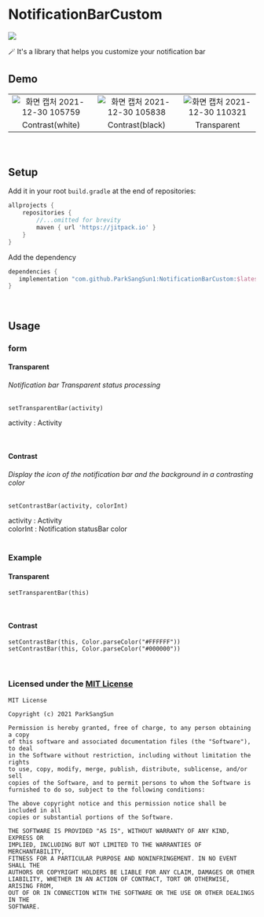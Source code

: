 # NotificationBarCustom
[![](https://jitpack.io/v/ParkSangSun1/NotificationBarCustom.svg)](https://jitpack.io/#ParkSangSun1/NotificationBarCustom)

🪄 It's a library that helps you customize your notification bar

## Demo
||||
|:--:|:--:|:--:|
|![화면 캡처 2021-12-30 105759](https://user-images.githubusercontent.com/67040465/147716480-4e0ff137-9fe6-4d7e-9ac4-6d9104fafc6d.png)|![화면 캡처 2021-12-30 105838](https://user-images.githubusercontent.com/67040465/147716508-ae2888c5-a992-4efe-ab00-dfe6e2640db3.png)|![화면 캡처 2021-12-30 110321](https://user-images.githubusercontent.com/67040465/147717479-3688fc2d-4ce3-481b-86da-6d86cc44d68e.png)|
|Contrast(white)|Contrast(black)|Transparent|


###### <br>
## Setup

Add it in your root `build.gradle` at the end of repositories:

```groovy
allprojects {
    repositories {
        //...omitted for brevity
        maven { url 'https://jitpack.io' }
    }
}
```



Add the dependency

```groovy
dependencies {
   implementation "com.github.ParkSangSun1:NotificationBarCustom:$latest_release"
}
```
<br>

## Usage
### form
#### Transparent
###### Notification bar Transparent status processing

```
setTransparentBar(activity)
```
activity : Activity

<br>

#### Contrast
###### Display the icon of the notification bar and the background in a contrasting color
```
setContrastBar(activity, colorInt)
```
activity : Activity<br>
colorInt : Notification statusBar color
<br>
<br>

### Example
#### Transparent
```
setTransparentBar(this)
```

<br>

#### Contrast
```
setContrastBar(this, Color.parseColor("#FFFFFF"))
setContrastBar(this, Color.parseColor("#000000"))
```

<br>

### Licensed under the [MIT License](LICENSE)

```
MIT License

Copyright (c) 2021 ParkSangSun

Permission is hereby granted, free of charge, to any person obtaining a copy
of this software and associated documentation files (the "Software"), to deal
in the Software without restriction, including without limitation the rights
to use, copy, modify, merge, publish, distribute, sublicense, and/or sell
copies of the Software, and to permit persons to whom the Software is
furnished to do so, subject to the following conditions:

The above copyright notice and this permission notice shall be included in all
copies or substantial portions of the Software.

THE SOFTWARE IS PROVIDED "AS IS", WITHOUT WARRANTY OF ANY KIND, EXPRESS OR
IMPLIED, INCLUDING BUT NOT LIMITED TO THE WARRANTIES OF MERCHANTABILITY,
FITNESS FOR A PARTICULAR PURPOSE AND NONINFRINGEMENT. IN NO EVENT SHALL THE
AUTHORS OR COPYRIGHT HOLDERS BE LIABLE FOR ANY CLAIM, DAMAGES OR OTHER
LIABILITY, WHETHER IN AN ACTION OF CONTRACT, TORT OR OTHERWISE, ARISING FROM,
OUT OF OR IN CONNECTION WITH THE SOFTWARE OR THE USE OR OTHER DEALINGS IN THE
SOFTWARE.
```
